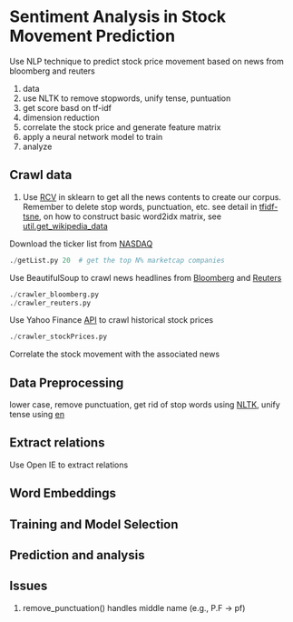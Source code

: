 # Sentiment Analysis in Stock Movement Prediction
Use NLP technique to predict stock price movement based on news from bloomberg and reuters


1. data
2. use NLTK to remove stopwords, unify tense, puntuation
3. get score basd on tf-idf
4. dimension reduction
5. correlate the stock price and generate feature matrix
6. apply a neural network model to train
7. analyze


## Crawl data

1. Use [RCV](http://scikit-learn.org/stable/datasets/rcv1.html) in sklearn to get all the news contents to create our corpus. Remember to delete stop words, punctuation, etc. see detail in [tfidf-tsne](https://github.com/lazyprogrammer/machine_learning_examples/blob/master/nlp_class2/tfidf_tsne.py), on how to construct basic word2idx matrix, see [util.get_wikipedia_data](https://github.com/lazyprogrammer/machine_learning_examples/blob/master/rnn_class/util.py)

Download the ticker list from [NASDAQ](http://www.nasdaq.com/screening/companies-by-industry.aspx)

```python
./getList.py 20  # get the top N% marketcap companies
```

Use BeautifulSoup to crawl news headlines from [Bloomberg](http://www.bloomberg.com/search?query=goog&sort=time:desc) and [Reuters](http://www.reuters.com/finance/stocks/overview?symbol=FB.O)

```python
./crawler_bloomberg.py 
./crawler_reuters.py 
```

Use Yahoo Finance [API](https://pypi.python.org/pypi/yahoo-finance/1.1.4) to crawl historical stock prices

```python
./crawler_stockPrices.py
```

Correlate the stock movement with the associated news

## Data Preprocessing

lower case, remove punctuation, get rid of stop words using [NLTK](http://www.nltk.org/), unify tense using [en](https://www.nodebox.net/code/index.php/Linguistics#verb_conjugation)

## Extract relations

Use Open IE to extract relations

## Word Embeddings

## Training and Model Selection

## Prediction and analysis


## Issues
1. remove_punctuation() handles middle name (e.g., P.F -> pf)
